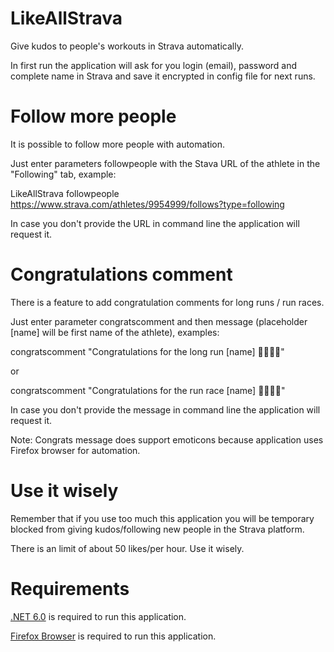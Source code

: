 ﻿# LikeAllStrava

Give kudos to people's workouts in Strava automatically.

In first run the application will ask for you login (email), password and complete name in Strava and save it encrypted in config file for next runs.

# Follow more people

It is possible to follow more people with automation.

Just enter parameters followpeople with the Stava URL of the athlete in the "Following" tab, example:

LikeAllStrava followpeople https://www.strava.com/athletes/9954999/follows?type=following

In case you don't provide the URL in command line the application will request it.

# Congratulations comment

There is a feature to add congratulation comments for long runs / run races.

Just enter parameter congratscomment and then message (placeholder [name] will be first name of the athlete), examples:

congratscomment "Congratulations for the long run [name] 🏃‍♂️😀💪"

or 

congratscomment "Congratulations for the run race [name] 🏃‍♂️😀💪"

In case you don't provide the message in command line the application will request it.

Note: Congrats message does support emoticons because application uses Firefox browser for automation.

# Use it wisely

Remember that if you use too much this application you will be temporary blocked from giving kudos/following new people in the Strava platform.

There is an limit of about 50 likes/per hour. Use it wisely.

# Requirements

<a href="https://dotnet.microsoft.com/en-us/download">.NET 6.0</a> is required to run this application.

<a href="https://www.mozilla.org/en-US/firefox/windows/">Firefox Browser</a> is required to run this application.
